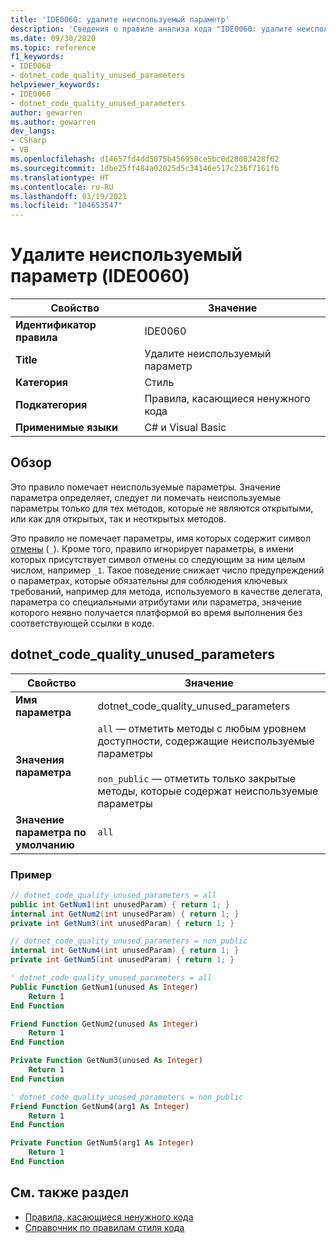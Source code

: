 ```yaml
---
title: 'IDE0060: удалите неиспользуемый параметр'
description: 'Сведения о правиле анализа кода "IDE0060: удалите неиспользуемый параметр"'
ms.date: 09/30/2020
ms.topic: reference
f1_keywords:
- IDE0060
- dotnet_code_quality_unused_parameters
helpviewer_keywords:
- IDE0060
- dotnet_code_quality_unused_parameters
author: gewarren
ms.author: gewarren
dev_langs:
- CSharp
- VB
ms.openlocfilehash: d14657fd4dd5075b456950ce5bc0d28003428f62
ms.sourcegitcommit: 1dbe25ff484a02025d5c34146e517c236f7161fb
ms.translationtype: HT
ms.contentlocale: ru-RU
ms.lasthandoff: 03/19/2021
ms.locfileid: "104653547"
---
```

# <a name="remove-unused-parameter-ide0060"></a>Удалите неиспользуемый параметр (IDE0060)

|Свойство|Значение|
|-|-|
| **Идентификатор правила** | IDE0060 |
| **Title** | Удалите неиспользуемый параметр |
| **Категория** | Стиль |
| **Подкатегория** | Правила, касающиеся ненужного кода |
| **Применимые языки** | C# и Visual Basic |

## <a name="overview"></a>Обзор

Это правило помечает неиспользуемые параметры. Значение параметра определяет, следует ли помечать неиспользуемые параметры только для тех методов, которые не являются открытыми, или как для открытых, так и неоткрытых методов.

Это правило не помечает параметры, имя которых содержит символ [отмены](../../../csharp/discards.md) (`_`). Кроме того, правило игнорирует параметры, в имени которых присутствует символ отмены со следующим за ним целым числом, например `_1`. Такое поведение снижает число предупреждений о параметрах, которые обязательны для соблюдения ключевых требований, например для метода, используемого в качестве делегата, параметра со специальными атрибутами или параметра, значение которого неявно получается платформой во время выполнения без соответствующей ссылки в коде.

## <a name="dotnet_code_quality_unused_parameters"></a>dotnet_code_quality_unused_parameters

|Свойство|Значение|
|-|-|
| **Имя параметра** | dotnet_code_quality_unused_parameters
| **Значения параметра** | `all` — отметить методы с любым уровнем доступности, содержащие неиспользуемые параметры<br /><br />`non_public` — отметить только закрытые методы, которые содержат неиспользуемые параметры |
| **Значение параметра по умолчанию** | `all` |

### <a name="example"></a>Пример

```csharp
// dotnet_code_quality_unused_parameters = all
public int GetNum1(int unusedParam) { return 1; }
internal int GetNum2(int unusedParam) { return 1; }
private int GetNum3(int unusedParam) { return 1; }

// dotnet_code_quality_unused_parameters = non_public
internal int GetNum4(int unusedParam) { return 1; }
private int GetNum5(int unusedParam) { return 1; }
```

```vb
' dotnet_code_quality_unused_parameters = all
Public Function GetNum1(unused As Integer)
    Return 1
End Function

Friend Function GetNum2(unused As Integer)
    Return 1
End Function

Private Function GetNum3(unused As Integer)
    Return 1
End Function

' dotnet_code_quality_unused_parameters = non_public
Friend Function GetNum4(arg1 As Integer)
    Return 1
End Function

Private Function GetNum5(arg1 As Integer)
    Return 1
End Function
```

## <a name="see-also"></a>См. также раздел

- [Правила, касающиеся ненужного кода](unnecessary-code-rules.md)
- [Справочник по правилам стиля кода](index.md)
